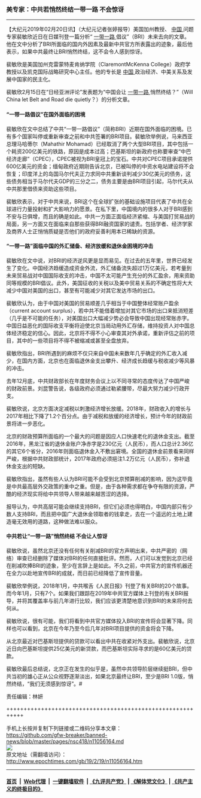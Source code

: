 ### 美专家：中共若悄然终结一带一路 不会惊讶
------------------------

<p>
 【大纪元2019年02月20日讯】（大纪元记者张婷报导）美国加州教授、
 <a href="http://www.epochtimes.com/gb/tag/%E4%B8%AD%E5%9B%BD.html">
  中国
 </a>
 问题专家裴敏欣近日在日媒刊登一篇分析“
 <a href="http://www.epochtimes.com/gb/tag/%E4%B8%80%E5%B8%A6%E4%B8%80%E8%B7%AF.html">
  一带一路
 </a>
 倡议”（BRI）未来去向的文章。他在文中分析了BRI所面临的国内外因素及最新中共官方所表露出的迹象，最后他表示，如果中共最终让BRI悄然终结，这不会令人感到惊讶。
</p>
<p>
 裴敏欣是美国加州克雷蒙特麦肯纳学院（ClaremontMcKenna College）政府学教授以及凯克国际战略研究中心主任。他的专长是
 <a href="http://www.epochtimes.com/gb/tag/%E4%B8%AD%E5%9B%BD.html">
  中国
 </a>
 政治经济、中美关系及发展中国家的民主化。
</p>
<p>
 裴敏欣2月15日在“日经亚洲评论”发表题为“中国会让
 <a href="http://www.epochtimes.com/gb/tag/%E4%B8%80%E5%B8%A6%E4%B8%80%E8%B7%AF.html">
  一带一路
 </a>
 悄然终结？”（Will China let Belt and Road die quietly？）的分析文章。
</p>
<h4>
 “一带一路倡议”在国外面临的困境
</h4>
<p>
 裴敏欣在文中总结了中共“一带一路倡议”（简称BRI）近期在国外面临的困境。已有多个国家叫停或重新审查之前和中共签署的BRI项目。裴敏欣举例说，马来西亚总理马哈蒂尔（Mahathir Mohamad）已经取消了两个大型BRI项目，其中包括一个耗资200亿美元的铁路，原因是成本过高；巴基斯坦的新政府也称要审查“中巴经济走廊”（CPEC），CPEC被视为BRI皇冠上的宝石。中共对CPEC项目承诺提供600亿美元的资金；缅甸政府近期刚告诉北京，已被叫停的中资水电站建设将不会恢复；印度洋上的岛国马尔代夫正力求同中共重新谈判减少30亿美元的债务，这些债务相当于马尔代夫GDP的三分之二，债务主要是由BRI项目引起，马尔代夫从中共那里借债来资助这些项目。
</p>
<p>
 裴敏欣表示，对于中共来说，BRI这个在全球扩张的基础设施项目代表了中共在全球进行力量投射和扩大影响力的愿景。在私下里，中国境内的很多人对于BRI感到不安与日俱增，而且的确是如此。中共一方面正面临经济紧缩、与美国打贸易战的局面，另一方面又在面临来自那些获得BRI融资国家的谴责。包括学者、经济学家及商界人士正悄悄质疑是否他们的政府妥善利用本已稀缺的资源。
</p>
<h4>
 “一带一路”面临中国的外汇储备、经济放缓和退休金困境的冲击
</h4>
<p>
 裴敏欣在文中说，对BRI的经济逆风更是显而易见。在过去的五年里，世界已经发生了变化。中国经济趋缓造成资金外流，外汇储备流失超过1万亿美元，若考量到未来贸易战对中国国际收支的冲击，中国不太可能产生充分的外汇盈余，用来资助同等规模的BRI倡议。此外，美国征收的关税以及美中贸易关系的不确定性将大大减少中国对美国的出口，甚至有可能减少对其它发达市场的出口。
</p>
<p>
 裴敏欣认为，由于中国对美国的贸易顺差几乎相当于中国整体经常账户盈余（current account surplus），若中共不能借着增加对其它市场的出口来抵消短差（几乎是不可能的任务），对美国出口大幅减少势必会导致中国出现经常账赤字。中国日益恶化的国际收支平衡将迫使北京当局动用外汇存储，维持投资人对中国总体经济稳定的信心。因此，北京将不得不小心审查其对外承诺，重新评估之前的项目，其中的一些项目将不得不被缩减或甚至全盘放弃。
</p>
<p>
 裴敏欣指出，BRI所遇到的麻烦不仅只来自中国未来数年几乎确定的外汇收入减少，在国内方面，北京也在面临退休金支出攀升、经济成长趋缓与税收减少等风暴的冲击。
</p>
<p>
 去年12月底，中共财政部长在年度财务会议上以不同寻常的态度传达了中国严峻的财政前景。刘昆警告说，各级政府必须通过勒紧腰带，尽最大努力减少行政开支。
</p>
<p>
 裴敏欣说，北京方面决定减税以刺激经济增长放缓。2018年，财政收入的增长与2017年相比下降了1.2个百分点。由于减税和放缓的经济增长，预计今年的财政前景将进一步恶化。
</p>
<p>
 北京的财政预算所面临的一个最大的问题是因应人口快速老化的退休金支出。截至2016年，黑龙江省的退休金账户净赤字是230亿元（人民币），而人口总计2.36亿的其它6个省分，2016年则面临退休金入不敷出窘境。全国的退休金前景看来同样严峻，根据中共财政部统计，2017年政府必须挹注1.2万亿元（人民币），弥补退休金支出的短缺。
</p>
<p>
 裴敏欣指出，虽然有些人认为BRI可能不会受到北京预算削减的影响，因为这毕竟是中共最高层外交政策的重中之重。但是，由于各种需求都在争夺有限的资源，严酷的经济现实将给中共领导人带来越来越苦涩的选择。
</p>
<p>
 报导认为，中共高层可能会继续支持BRI，但它们必须也得明白，中国内部只有少数人支持BRI，而且把中国广大退休金领取者的钱拿走，去在一个遥远的土地上建造毫无效用的道路，这种做法难以服众。
</p>
<h4>
 中共若让“一带一路”悄然终结 不会让人惊讶
</h4>
<p>
 裴敏欣说，虽然北京还没有任何有关削减BRI的官方声明出来，中共严密的（网络）审查已经删除了媒体对BRI的任何直接批评。然而，人们可以发觉到北京已经在削减吹捧BRI的迹象，至少在言辞上是如此。不久之前，中共官方的宣传机器还在全力以赴地宣传BRI的成就，而日前已经降低了宣传音量。
</p>
<p>
 裴敏欣举例说，2018年1月，中共喉舌《人民日报》刊登了有关BRI的20个故事。而今年1月，只有7个。如果我们跟踪在2019年中共官方媒体上刊登的有关BRI报导，并将其覆盖率与前几年进行比较，我们应该更清楚地意识到BRI的未来将何去何从。
</p>
<p>
 裴敏欣说，很有可能，我们将看到中共官方媒体投入BRI的宣传将会显著下降。同样也可以看到，北京在今年乃至今后几年对BRI项目提供的资金将会下降。
</p>
<p>
 从北京最近对巴基斯坦提供的贷款可以看出中共在收紧对外支出。裴敏欣说，北京近日向巴基斯坦提供25亿美元的新贷款，而巴基斯坦实际寻求的是60亿美元的贷款。
</p>
<p>
 裴敏欣最后总结说，北京正在发生的似乎是，虽然中共领导阶层继续挺BRI，但中共当初的雄心正从公众视野逐渐淡出，如果北京最终让BRI，至少是BRI 1.0版，悄然终结，“我们无须感到惊讶”。#
</p>
<p>
 责任编辑：林妍
</p>

+++++++++++++++++++++++++++++++++++++++++++++++++++++++++++<br/><br/>
手机上长按并复制下列链接或二维码分享本文章：<br/>
https://github.com/gfw-breaker/banned-news/blob/master/pages/nsc418/n11056164.md <br/>
<a href='https://github.com/gfw-breaker/banned-news/blob/master/pages/nsc418/n11056164.md'><img src='https://github.com/gfw-breaker/banned-news/blob/master/pages/nsc418/n11056164.md.png'/></a> <br/>
原文地址（需翻墙访问）：http://www.epochtimes.com/gb/19/2/19/n11056164.htm


------------------------
#### [首页](https://github.com/gfw-breaker/banned-news/blob/master/README.md) &nbsp;|&nbsp; [Web代理](https://github.com/labour-camp/helloworld) &nbsp;|&nbsp; [一键翻墙软件](https://github.com/gfw-breaker/nogfw/blob/master/README.md) &nbsp;| [《九评共产党》](https://github.com/gfw-breaker/9ping.md/blob/master/README.md#九评之一评共产党是什么) | [《解体党文化》](https://github.com/gfw-breaker/jtdwh.md/blob/master/README.md) | [《共产主义的终极目的》](https://github.com/gfw-breaker/gczydzjmd.md/blob/master/README.md)

